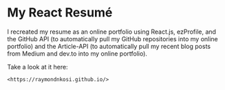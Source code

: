 # My React Resumé

I recreated my resume as an online portfolio using React.js, ezProfile, and the GitHub API (to automatically pull my GitHub repositories into my online portfolio) and the Article-API (to automatically pull my recent blog posts from Medium and dev.to into my online portfolio).

Take a look at it here:

    <https://raymondnkosi.github.io/>